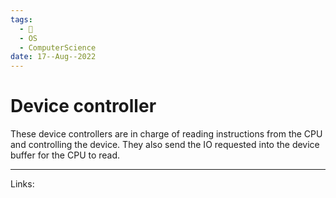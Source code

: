 ```yaml
---
tags:
  - 🌱
  - OS
  - ComputerScience 
date: 17--Aug--2022
---
```


# Device controller

These device controllers are in charge of reading instructions from the CPU and  controlling the device. They also send the IO requested into the device buffer for the CPU to read.

---
Links: 